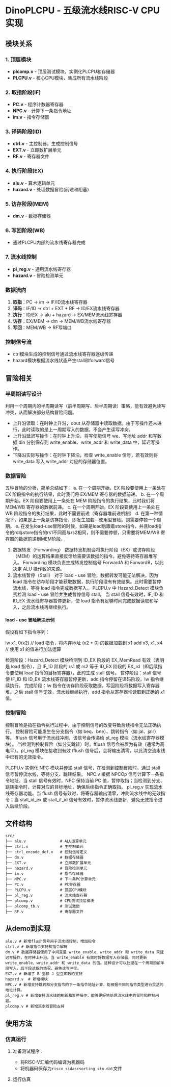 # DinoPLCPU - 五级流水线RISC-V CPU实现

## 模块关系

### 1. 顶层模块
- **plcomp.v** - 顶层测试模块，实例化PLCPU和存储器
- **PLCPU.v** - 核心CPU模块，集成所有流水线阶段

### 2. 取指阶段(IF)
- **PC.v** - 程序计数器寄存器
- **NPC.v** - 计算下一条指令地址
- **im.v** - 指令存储器

### 3. 译码阶段(ID)
- **ctrl.v** - 主控制器，生成控制信号
- **EXT.v** - 立即数扩展单元  
- **RF.v** - 寄存器文件

### 4. 执行阶段(EX)
- **alu.v** - 算术逻辑单元
- **hazard.v** - 处理数据冒险(前递和阻塞)

### 5. 访存阶段(MEM)
- **dm.v** - 数据存储器

### 6. 写回阶段(WB)
- 通过PLCPU内部的流水线寄存器完成

### 7. 流水线控制
- **pl_reg.v** - 通用流水线寄存器
- **hazard.v** - 冒险检测单元

### 数据流向
1. **取指**：PC → im → IF/ID流水线寄存器
2. **译码**：IF/ID → ctrl + EXT + RF → ID/EX流水线寄存器  
3. **执行**：ID/EX → alu + hazard → EX/MEM流水线寄存器
4. **访存**：EX/MEM → dm → MEM/WB流水线寄存器
5. **写回**：MEM/WB → RF写端口

### 控制信号流
- ctrl模块生成的控制信号通过流水线寄存器逐级传递
- hazard模块根据流水线状态产生stall和forward信号

## 冒险相关
### 半周期读写设计
利用一个周期内的半周期读写（前半周期写、后半周期读）策略，能有效避免读写冲突，从而解决部分结构冒险问题。
- 上升沿读取：在时钟上升沿，dout 从存储器中读取数据。由于写操作还未进行，此时读取的是上一周期写入的数据，不会产生读写冲突。
- 上升沿延迟写操作：在时钟上升沿，将写使能信号 we、写地址 addr 和写数据 din 分别保存到 write_enable、write_addr 和 write_data 中，延迟写操作。
- 下降沿实际写操作：在时钟下降沿，检查 write_enable 信号，若有效则将 write_data 写入 write_addr 对应的存储器位置。

### 数据冒险
五种冒险的分析，简单总结如下：
a. 在一个周期开始，EX 阶段要使用上一条处在 EX 阶段指令的执行结果，此时我们将 EX/MEM 寄存器的数据前递。
b. 在一个周期开始，EX 阶段要使用上一条处在 MEM 阶段指令的执行结果，此时我们将 MEM/WB 寄存器的数据前递。
c. 在一个周期开始，EX 阶段要使用上一条处在 WB 阶段指令的执行结果，此时不需要前递（寄存器堆前递机制）
d. 在第一种情况下，如果是上一条是访存指令，即发生加载—使用型冒险。则需要停顿一个周期。
e. 在发生load-use冒险的时候，如果是load后跟着store指令，并且load指令的rd与store指令的rs1不同而与rs2相同，则不需要停顿，只需要将MEM/WB 寄存器的数据前递到MEM阶段。

1. 数据转发（Forwarding）
数据转发机制会将执行阶段（EX）或访存阶段（MEM）的运算结果直接反馈给需要该数据的指令，避免等待寄存器堆写入。
Forwarding 模块负责生成转发控制信号 ForwardA 和 ForwardB，以此决定 ALU 操作数的来源。
1. 流水线暂停（Stall）
对于 load - use 冒险，数据转发可能无法解决，因为 load 指令在访存阶段才能获取数据，执行阶段没有有效结果。此时需要暂停流水线，等待 load 指令完成数据写入。
PLCPU.v 中 Hazard_Detect 模块负责检测 load - use 冒险并生成暂停信号 stall。
当 stall 信号有效时，IF_ID 和 ID_EX 流水线寄存器暂停更新，使 load 指令有足够时间完成数据读取和写入，之后流水线再继续执行。

#### load - use 冒险解决示例

假设有如下指令序列：

lw x1, 0(x2)  // load 指令，将内存地址 (x2 + 0) 的数据加载到 x1
add x3, x1, x4 // 使用 x1 的值进行加法运算

检测阶段：Hazard_Detect 模块检测到 ID_EX 阶段的 EX_MemRead 有效（表明是 load 指令），且 IF_ID 阶段的 rs1 或 rs2 等于 ID_EX 阶段的 EX_rd（即后续指令要使用 load 指令的目标寄存器），此时生成 stall 信号。
暂停阶段：stall 信号使 IF_ID 和 ID_EX 流水线寄存器暂停更新，add 指令停留在译码阶段，lw 指令继续执行。
完成阶段：lw 指令在访存阶段获取数据，写回阶段将数据写入寄存器堆。之后 stall 信号无效，流水线继续执行，add 指令从寄存器堆读取到正确的 x1 值。

### 控制冒险
控制冒险是指在指令执行过程中，由于控制信号的改变导致后续指令无法正确执行。
控制冒险可能发生在分支指令（如 beq、bne）、跳转指令（如 jal、jalr）等。
fflush 信号用于流水线冲刷，该信号会传递给 pl_reg 模块（流水线寄存器模块）。
当检测到控制冒险（如分支跳转）时，fflush 信号会被置为有效（通常为高电平）。pl_reg 模块在接收到有效 fflush 信号后，会将输出清零，以此清空流水线中已有的无效指令。

PLCPU.v 实例化 NPC 模块并传递 stall 信号，在检测到控制冒险时，通过 stall 信号暂停流水线，等待分支、跳转结果。
NPC.v 根据 NPCOp 信号计算下一条指令地址。当 stall 信号有效时，NPC 保持当前 PC 值，暂停取指；当检测到分支、跳转指令时，计算对应的目标地址，确保后续指令正确取指。
pl_reg.v 实现流水线寄存器功能。当 flush 信号有效时，将寄存器输出清零，冲刷流水线中的无效指令；当 stall_id_ex 或 stall_if_id 信号有效时，暂停流水线更新，避免无效指令进入后续阶段。

## 文件结构
```plaintext
src/
├── alu.v               # ALU运算单元
├── ctrl.v              # 主控制单元
├── ctrl_encode_def.v   # 控制信号定义
├── dm.v                # 数据存储器
├── EXT.v               # 立即数扩展单元
├── hazard.v            # 冒险检测单元
├── im.v                # 指令存储器
├── NPC.v               # 下一条PC计算单元
├── PC.v                # PC寄存器
├── PLCPU.v             # 顶层CPU模块
├── pl_reg.v            # 流水线寄存器
├── plcomp.v            # CPU测试顶层模块
├── plcomp_tb.v         # 测试激励
├── RF.v                # 寄存器文件
```

## 从demo到实现
```plaintext
alu.v # 新增flush信号用于流水线控制，增加指令
ctrl.v # 新增指令支持和指令解码
dm.v # 数据存储器使用了中间变量 write_enable、write_addr 和 write_data 来延迟写操作，在时钟上升沿，当 write_enable 有效时将数据写入存储器，同时更新 write_enable、write_addr 和 write_data 的值。这种设计可以处理在一个周期的前半段写入，后半段读取的情况，避免读写冲突。
EXT.v # 新增了 B 型和 J 型立即数的支持
hazard.v  # 新增模块
NPC.v # 新增支持跳转和分支指令的下一条指令地址计算，能根据不同的指令类型进行灵活的地址计算。
pl_reg.v # 新增支持流水线的刷新和暂停操作，能够更好地处理流水线中的冒险和控制问题。
plcomp.v # 新增流水线冒险支持
```
## 使用方法

### 仿真运行
1. 准备测试程序：
   - 将RISC-V汇编代码编译为机器码
   - 将机器码保存为`riscv_sidascsorting_sim.dat`文件

2. 运行仿真
